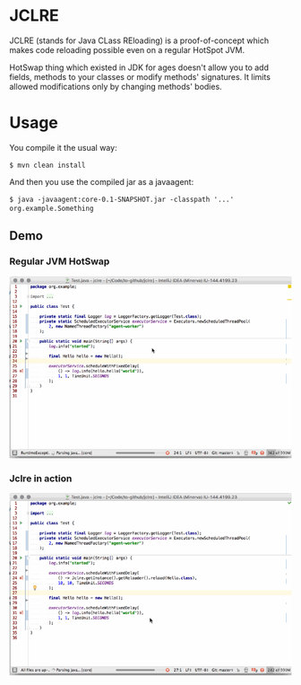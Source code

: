 # JCLRE
JCLRE (stands for Java CLass REloading) is a proof-of-concept which makes code reloading possible even on a regular HotSpot JVM.

HotSwap thing which existed in JDK for ages doesn't allow you to add fields, methods to your classes or modify methods' signatures. It limits allowed modifications only by changing methods' bodies.

# Usage
You compile it the usual way:
```
$ mvn clean install
```
And then you use the compiled jar as a javaagent:
```
$ java -javaagent:core-0.1-SNAPSHOT.jar -classpath '...' org.example.Something
```

## Demo
### Regular JVM HotSwap
![Regular JVM HotSwap](https://raw.githubusercontent.com/msavelyev/jclre/master/doc/jvm-hotswap.gif)

### Jclre in action
![Jclre in action](https://raw.githubusercontent.com/msavelyev/jclre/master/doc/jclre.gif)

